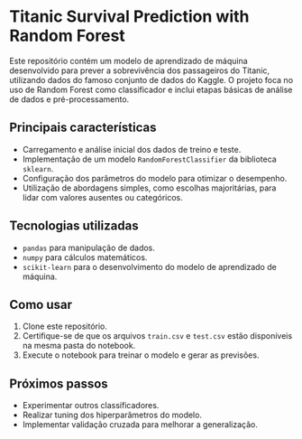 # Titanic Survival Prediction with Random Forest

Este repositório contém um modelo de aprendizado de máquina desenvolvido para prever a sobrevivência dos passageiros do Titanic, utilizando dados do famoso conjunto de dados do Kaggle. O projeto foca no uso de Random Forest como classificador e inclui etapas básicas de análise de dados e pré-processamento.

## Principais características
- Carregamento e análise inicial dos dados de treino e teste.
- Implementação de um modelo `RandomForestClassifier` da biblioteca `sklearn`.
- Configuração dos parâmetros do modelo para otimizar o desempenho.
- Utilização de abordagens simples, como escolhas majoritárias, para lidar com valores ausentes ou categóricos.

## Tecnologias utilizadas
- `pandas` para manipulação de dados.
- `numpy` para cálculos matemáticos.
- `scikit-learn` para o desenvolvimento do modelo de aprendizado de máquina.

## Como usar
1. Clone este repositório.
2. Certifique-se de que os arquivos `train.csv` e `test.csv` estão disponíveis na mesma pasta do notebook.
3. Execute o notebook para treinar o modelo e gerar as previsões.

## Próximos passos
- Experimentar outros classificadores.
- Realizar tuning dos hiperparâmetros do modelo.
- Implementar validação cruzada para melhorar a generalização.
